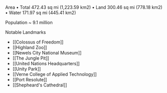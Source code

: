 
Area
 • Total
	472.43 sq mi (1,223.59 km2)
 • Land	300.46 sq mi (778.18 km2)
 • Water	171.97 sq mi (445.41 km2)

Population 
	~ 9.1 million

Notable Landmarks
- [[Colossus of Freedom]]
- [[Highland Zoo]]
- [[Newels City National Museum]]
- [[The Jungle Pit]]
- [[United Nations Headquarters]]
- [[Unity Park]]
- [[Verne College of Applied Technology]]
- [[Port Resolute]]
- [[Shepheard's Cathedral]]
